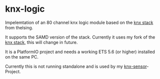 knx-logic
===

Impelemtation of an 80 channel knx logic module based on the [knx stack](https://github.com/thelsing/knx) from thelsing.

It supports the SAMD version of the stack. Currently it uses my fork of the [knx stack](https://github.com/mumpf/knx), this will change in future.

It is a PlatformIO project and needs a working ETS 5.6 (or higher) installed on the same PC.

Currently this is not running standalone and is used by my [knx-sensor](https://github.com/mumpf/knx-sensor)-Project.
